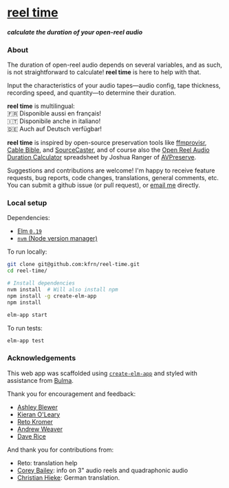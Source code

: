 # [reel time](https://kfrn.github.io/reel-time)

#### _calculate the duration of your open-reel audio_

### About

The duration of open-reel audio depends on several variables, and as such, is not straightforward to calculate! **reel time** is here to help with that.

Input the characteristics of your audio tapes—audio config, tape thickness, recording speed, and quantity—to determine their duration.

**reel time** is multilingual:  
🇫🇷 Disponible aussi en français!  
🇮🇹 Disponibile anche in italiano!  
🇩🇪 Auch auf Deutsch verfügbar!

**reel time** is inspired by open-source preservation tools like [ffmprovisr](https://amiaopensource.github.io/ffmprovisr/), [Cable Bible](https://amiaopensource.github.io/cable-bible/), and [SourceCaster](https://datapraxis.github.io/sourcecaster/), and of course also the [Open Reel Audio Duration Calculator](https://www.avpreserve.com/open-reel-audio-duration-calculator/) spreadsheet by Joshua Ranger of [AVPreserve](https://www.avpreserve.com/).

Suggestions and contributions are welcome! I'm happy to receive feature requests, bug reports, code changes, translations, general comments, etc. You can submit a github issue (or pull request), or [email me](mailto:kfnagels@gmail.com) directly.

### Local setup

Dependencies:
* [Elm `0.19`](https://guide.elm-lang.org/install.html)
* [`nvm` (Node version manager)](https://github.com/nvm-sh/nvm#installing-and-updating)

To run locally:
```bash
git clone git@github.com:kfrn/reel-time.git
cd reel-time/

# Install dependencies
nvm install  # Will also install npm
npm install -g create-elm-app
npm install

elm-app start
```

To run tests:
```bash
elm-app test
```

<!-- To deploy to github pages:
```bash
elm-app build
gh-pages -d build
``` -->

### Acknowledgements

This web app was scaffolded using [`create-elm-app`](https://www.npmjs.com/package/create-elm-app) and styled with assistance from [Bulma](https://bulma.io/).

Thank you for encouragement and feedback:
- [Ashley Blewer](https://github.com/ablwr)
- [Kieran O'Leary](https://github.com/kieranjol)
- [Reto Kromer](https://github.com/retokromer)
- [Andrew Weaver](https://github.com/privatezero)
- [Dave Rice](https://github.com/dericed)

And thank you for contributions from:
- Reto: translation help
- [Corey Bailey](http://www.baileyzone.net/): info on 3" audio reels and quadraphonic audio
- [Christian Hieke](https://github.com/ingk): German translation.
